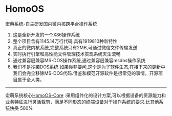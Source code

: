 # HomoOS
宏萌系统-自主研发国内微内核跨平台操作系统

1. 这是全新开发的一个X86操作系统
2. 整个项目含有1145.14万行代码,具有1919810种新特性
3. 真正的微内核系统,完整系统只有2MB,可通过微信文件传输发送
4. 实时执行引擎和高性能文件管理技术实现系统天生流畅
5. 通过兼容层兼容MS-DOS操作系统,通过兼容层兼容msdos操作系统
6. 我们不是抄袭DOS系统.如果你非要问,这个是为了软件生态,在接下来的更新中我们会完全移除MS-DOS代码.借鉴和模范开源软件是很常见的事情，开源项目属于全人类。
---
宏萌系统核心[HomoOS-Core](https://github.com/skyboooox/HomoOS) :采用组件化的设计方案,可以根据设备的资源能力和业务特征进行灵活裁剪，满足不同形态的终端设备对于操作系统的要求.比其他系统快~~臭~~ 500%
